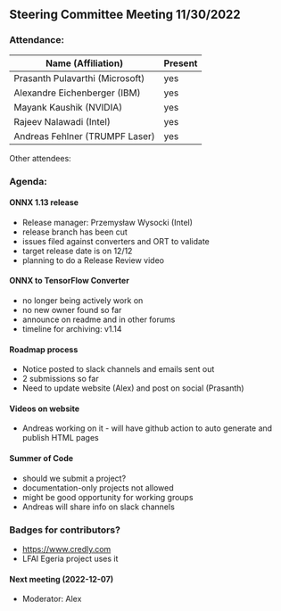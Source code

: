 ## Steering Committee Meeting 11/30/2022

### Attendance:

| Name (Affiliation)              | Present  |
| ------------------------------- | -------- |
| Prasanth Pulavarthi (Microsoft) | yes   |
| Alexandre Eichenberger (IBM)    | yes   |
| Mayank Kaushik (NVIDIA)         | yes   |
| Rajeev Nalawadi (Intel)         | yes   |
| Andreas Fehlner (TRUMPF Laser)  | yes   |

Other attendees: 

### Agenda:
  
  #### ONNX 1.13 release
  - Release manager: Przemysław Wysocki (Intel)
  - release branch has been cut
  - issues filed against converters and ORT to validate
  - target release date is on 12/12
  - planning to do a Release Review video

  #### ONNX to TensorFlow Converter
  - no longer being actively work on
  - no new owner found so far
  - announce on readme and in other forums
  - timeline for archiving: v1.14
  
  #### Roadmap process
  - Notice posted to slack channels and emails sent out
  - 2 submissions so far
  - Need to update website (Alex) and post on social (Prasanth)

  #### Videos on website
  - Andreas working on it - will have github action to auto generate and publish HTML pages
  
  #### Summer of Code
  - should we submit a project?
  - documentation-only projects not allowed
  - might be good opportunity for working groups
  - Andreas will share info on slack channels

  ### Badges for contributors?
  - https://www.credly.com
  - LFAI Egeria project uses it
  
  #### Next meeting (2022-12-07)
  - Moderator: Alex
